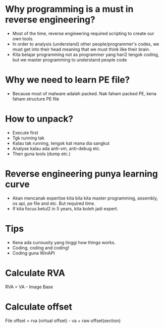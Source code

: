 # Why programming is a must in reverse engineering?
- Most of the time, reverse engineering required scripting to create our own tools.
- In order to analysis (understand) other people/programmer's codes, we must get into their head meaning that we must think like their brain.
- Kita belajar programming not as programmer yang hari2 tengok coding, but we master programming to understand people code

# Why we need to learn PE file?
- Because most of malware adalah packed. Nak faham packed PE, kena faham structure PE file

# How to unpack?
- Execute first
- Tgk running tak
- Kalau tak running, tengok kat mana dia sangkut
- Analyse kalau ada anti-vm, anti-debug etc.
- Then guna tools (dump etc.)

# Reverse engineering punya learning curve
- Akan mencanak expertise kita bila kita master programming, assembly, os api, pe file and etc. But required time.
- If kita focus betul2 in 5 years, kita boleh jadi expert.

# Tips
- Kena ada curiousity yang tinggi how things works.
- Coding, coding and coding!
- Coding guna WinAPI

# Calculate RVA
RVA = VA - Image Base

# Calculate offset
File offset = rva (virtual offset) - va + raw offset(section)
